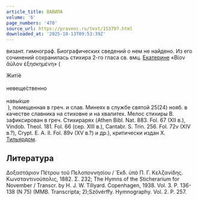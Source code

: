 ```yaml
---
article_title: ВАВИЛА
volume: '6'
page_numbers: '470'
source_url: https://pravenc.ru/text/153797.html
downloaded_at: '2025-10-13T09:53:39Z'
---
```


визант. гимнограф. Биографических сведений о нем не найдено. Из его сочинений сохранилась стихира 2-го гласа св. вмц. [Екатерине](https://pravenc.ru/text/Екатерине.html) «Βίον ἄϋλον ἐξησκημένη» (<div class="cu">Житїѐ</div> <div class="cu">невеще́ственно</div> <div class="cu">навы́кше</div> ), помещенная в греч. и слав. Минеях в службе святой 25(24) нояб. в качестве славника на стиховне и на хвалитех. Мелос стихиры В. зафиксирован в греч. Стихирарях (Athen Bibl. Nat. 883. Fol. 67 (XII в.), Vindob. Theol. 181. Fol. 66 (сер. XIII в.), Cantabr. S. Trin. 256. Fol. 72v (XIV в.?), Crypt. E. Α. II. Fol. 89v (XV в.?) и др.), критически издан Х. [Тильярдом](https://pravenc.ru/text/Тильярдом.html).

## Литература

Δοξαστάριον Πέτρου τοῦ Πελοποννησίου / ᾿Εκδ. ὑπὸ Π. Γ. Κελζανίδης. Κωνσταντινούπολις, 1882. Σ. 232; The Hymns of the Sticherarium for November / Transcr. by H. J. W. Tillyard. Copenhagen, 1938. Vol. 3. P. 136-138 (N 75) (MMB. Transcripta; 2);Szövérffy. Hymnography. Vol. 2. P. 257.
